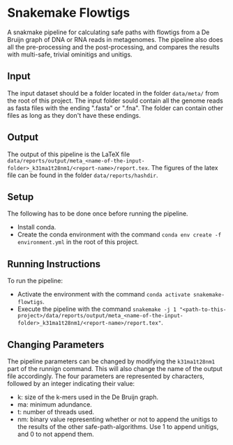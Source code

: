 # Snakemake Flowtigs

A snakmake pipeline for calculating safe paths with flowtigs from a De Bruijn graph of DNA or RNA reads in metagenomes. The pipeline also does all the pre-processing and the post-processing, and compares the results with multi-safe, trivial ominitigs and unitigs.

## Input

The input dataset should be a folder located in the folder `data/meta/` from the root of this project. The input folder sould contain all the genome reads as fasta files with the ending ".fasta" or ".fna". The folder can contain other files as long as they don't have these endings.

## Output

The output of this pipeline is the LaTeX file `data/reports/output/meta_<name-of-the-input-folder>_k31ma1t28nm1/<report-name>/report.tex`. The figures of the latex file can be found in the folder `data/reports/hashdir`.

## Setup

The following has to be done once before running the pipeline.

- Install conda.
- Create the conda environment with the command `conda env create -f environment.yml` in the root of this project.

## Running Instructions

To run the pipeline:

- Activate the environment with the command `conda activate snakemake-flowtigs`.
- Execute the pipeline with the command `snakemake -j 1 "<path-to-this-project>/data/reports/output/meta_<name-of-the-input-folder>_k31ma1t28nm1/<report-name>/report.tex"`.

## Changing Parameters

The pipeline parameters can be changed by modifying the `k31ma1t28nm1` part of the runnign command. This will also change the name of the output file accordingly. The four parameters are represented by characters, followed by an integer indicating their value:
- k: size of the k-mers used in the De Bruijn graph.
- ma: minimum adundance.
- t: number of threads used.
- nm: binary value representing whether or not to append the unitigs to the results of the other safe-path-algorithms. Use 1 to append unitigs, and 0 to not append them.
